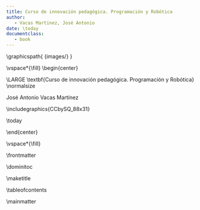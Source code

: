 ```yaml
---
title: Curso de innovación pedagógica. Programación y Robótica
author:
   - Vacas Martinez, José Antonio
date: \today
documentclass:
   - book
---
```

\graphicspath{ {images/} }

\vspace*{\fill}
\begin{center}

\LARGE
\textbf{Curso de innovación pedagógica. Programación y Robótica}
\normalsize

 José Antonio Vacas Martínez

\includegraphics{CCbySQ_88x31}

\today

\end{center}


\vspace*{\fill}

\frontmatter

\dominitoc

\maketitle

\tableofcontents

\mainmatter
